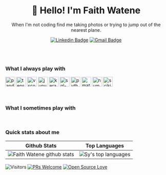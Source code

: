 <h1 align="center">👋 Hello! I'm Faith Watene</h1>

<p align="center">
   
</p>
<p align="center"> 
When I'm not coding find me taking photos or trying to jump out of the nearest plane.
</p>

<div align="center">
  
  [![Linkedin Badge](https://img.shields.io/badge/-faith-watene-blue?style=flat-square&logo=Linkedin&logoColor=white&link=https://www.linkedin.com/in/faith-wangui-7a85862b8/)](https://www.linkedin.com/in/faith-wangui-7a85862b8/)
  [![Gmail Badge](https://img.shields.io/badge/-sy@mangotree.dev-c14438?style=flat-square&logo=Gmail&logoColor=white&link=mailto:wanguufaith@gmail.com)](mailto:wanguufaith@gmail.com)
</div>
<br>

 
 
<br>

### What I always play with
<p> 
  <img src="https://upload.wikimedia.org/wikipedia/commons/e/ed/Pandas_logo.svg" alt="pandas-logo" height="30">
<img src="https://upload.wikimedia.org/wikipedia/commons/2/2d/Tensorflow_logo.svg" alt="tensorflow-logo" height="30">
<img src="https://upload.wikimedia.org/wikipedia/commons/9/9a/Visual_Studio_Code_1.35_icon.svg" alt="vscode-logo" height="30">
<img src="https://upload.wikimedia.org/wikipedia/commons/3/38/Jupyter_logo.svg" alt="jupyter-logo" height="30">
<img src="https://upload.wikimedia.org/wikipedia/commons/a/ae/Keras_logo.svg" alt="keras-logo" height="30">
<img src="https://upload.wikimedia.org/wikipedia/commons/8/87/Sql_data_base_with_logo.png" alt="sql-logo" height="30">
<img src="https://upload.wikimedia.org/wikipedia/commons/c/c3/Python-logo-notext.svg" alt="python-logo" height="30">
<img src="https://upload.wikimedia.org/wikipedia/commons/8/84/Matplotlib_icon.svg" alt="matplotlib-logo" height="30">
<img src="https://upload.wikimedia.org/wikipedia/commons/3/31/NumPy_logo_2020.svg" alt="numpy-logo" height="30">
<img src="https://upload.wikimedia.org/wikipedia/commons/0/05/Scikit_learn_logo_small.svg" alt="scikit-learn-logo" height="30">
</p>

<br>

### What I sometimes play with
  

<br>

### Quick stats about me
| Github Stats | Top Languages |
| --- | --- |
| ![Faith Watene github stats](https://github-readme-stats.vercel.app/api?username=faith-watene&show_icons=true&title_color=a020f0&icon_color=f6c32c&text_color=e6e6fa&bg_color=151515&count_private=true) | ![Sy's top languages](https://github-readme-stats.vercel.app/api/top-langs/?username=faith-watene&show_icons=true&title_color=f6c32c&icon_color=f6c32c&text_color=9f9f9f&bg_color=151515&count_private=true&layout=compact) |




![Visitors](https://visitor-badge.glitch.me/badge?page_id=faith-watene.faith-watene) [![PRs Welcome](https://img.shields.io/badge/PRs-welcome-purple.svg?style=flat&logo=github)](https://github.com/faith-watene) [![Open Source Love](https://badges.frapsoft.com/os/v2/open-source.svg?v=103)](https://github.com/faith-watene)


<!--
**faith-watene/faith-watene** is a ✨ _special_ ✨ repository because its `README.md` (this file) appears on your GitHub profile.

Here are some ideas to get you started:

- 🔭 I’m currently working on ...
- 🌱 I’m currently learning ...
- 👯 I’m looking to collaborate on ...
- 🤔 I’m looking for help with ...
- 💬 Ask me about ...
- 📫 How to reach me: ...
- 😄 Pronouns: ...
- ⚡ Fun fact: ...
-->
